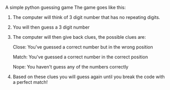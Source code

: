 A simple python guessing game
The game goes like this:

1. The computer will think of 3 digit number that has no repeating digits.
2. You will then guess a 3 digit number
3. The computer will then give back clues, the possible clues are:

    <p>Close: You've guessed a correct number but in the wrong position</p>
    <p>Match: You've guessed a correct number in the correct position</p>
    <p>Nope: You haven't guess any of the numbers correctly</p>

4. Based on these clues you will guess again until you break the code with a perfect match!
